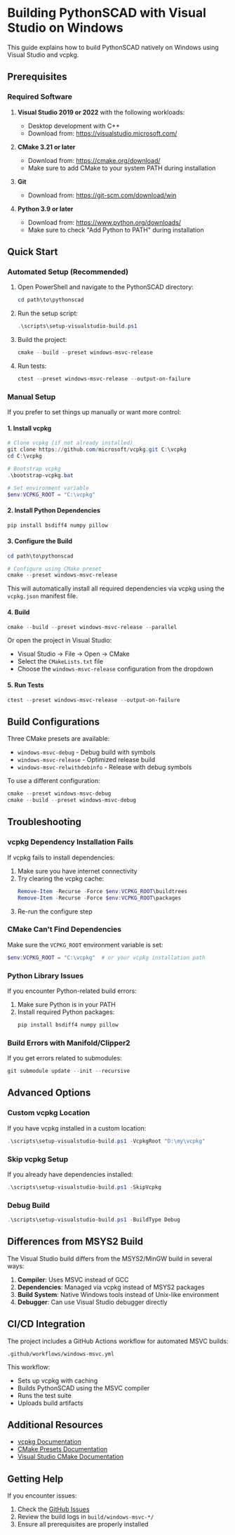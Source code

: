 # Building PythonSCAD with Visual Studio on Windows

This guide explains how to build PythonSCAD natively on Windows using Visual Studio and vcpkg.

## Prerequisites

### Required Software

1. **Visual Studio 2019 or 2022** with the following workloads:
   - Desktop development with C++
   - Download from: https://visualstudio.microsoft.com/

2. **CMake 3.21 or later**
   - Download from: https://cmake.org/download/
   - Make sure to add CMake to your system PATH during installation

3. **Git**
   - Download from: https://git-scm.com/download/win

4. **Python 3.9 or later**
   - Download from: https://www.python.org/downloads/
   - Make sure to check "Add Python to PATH" during installation

## Quick Start

### Automated Setup (Recommended)

1. Open PowerShell and navigate to the PythonSCAD directory:
   ```powershell
   cd path\to\pythonscad
   ```

2. Run the setup script:
   ```powershell
   .\scripts\setup-visualstudio-build.ps1
   ```

3. Build the project:
   ```powershell
   cmake --build --preset windows-msvc-release
   ```

4. Run tests:
   ```powershell
   ctest --preset windows-msvc-release --output-on-failure
   ```

### Manual Setup

If you prefer to set things up manually or want more control:

#### 1. Install vcpkg

```powershell
# Clone vcpkg (if not already installed)
git clone https://github.com/microsoft/vcpkg.git C:\vcpkg
cd C:\vcpkg

# Bootstrap vcpkg
.\bootstrap-vcpkg.bat

# Set environment variable
$env:VCPKG_ROOT = "C:\vcpkg"
```

#### 2. Install Python Dependencies

```powershell
pip install bsdiff4 numpy pillow
```

#### 3. Configure the Build

```powershell
cd path\to\pythonscad

# Configure using CMake preset
cmake --preset windows-msvc-release
```

This will automatically install all required dependencies via vcpkg using the `vcpkg.json` manifest file.

#### 4. Build

```powershell
cmake --build --preset windows-msvc-release --parallel
```

Or open the project in Visual Studio:
- Visual Studio → File → Open → CMake
- Select the `CMakeLists.txt` file
- Choose the `windows-msvc-release` configuration from the dropdown

#### 5. Run Tests

```powershell
ctest --preset windows-msvc-release --output-on-failure
```

## Build Configurations

Three CMake presets are available:

- `windows-msvc-debug` - Debug build with symbols
- `windows-msvc-release` - Optimized release build
- `windows-msvc-relwithdebinfo` - Release with debug symbols

To use a different configuration:

```powershell
cmake --preset windows-msvc-debug
cmake --build --preset windows-msvc-debug
```

## Troubleshooting

### vcpkg Dependency Installation Fails

If vcpkg fails to install dependencies:

1. Make sure you have internet connectivity
2. Try clearing the vcpkg cache:
   ```powershell
   Remove-Item -Recurse -Force $env:VCPKG_ROOT\buildtrees
   Remove-Item -Recurse -Force $env:VCPKG_ROOT\packages
   ```
3. Re-run the configure step

### CMake Can't Find Dependencies

Make sure the `VCPKG_ROOT` environment variable is set:

```powershell
$env:VCPKG_ROOT = "C:\vcpkg"  # or your vcpkg installation path
```

### Python Library Issues

If you encounter Python-related build errors:

1. Make sure Python is in your PATH
2. Install required Python packages:
   ```powershell
   pip install bsdiff4 numpy pillow
   ```

### Build Errors with Manifold/Clipper2

If you get errors related to submodules:

```powershell
git submodule update --init --recursive
```

## Advanced Options

### Custom vcpkg Location

If you have vcpkg installed in a custom location:

```powershell
.\scripts\setup-visualstudio-build.ps1 -VcpkgRoot "D:\my\vcpkg"
```

### Skip vcpkg Setup

If you already have dependencies installed:

```powershell
.\scripts\setup-visualstudio-build.ps1 -SkipVcpkg
```

### Debug Build

```powershell
.\scripts\setup-visualstudio-build.ps1 -BuildType Debug
```

## Differences from MSYS2 Build

The Visual Studio build differs from the MSYS2/MinGW build in several ways:

1. **Compiler**: Uses MSVC instead of GCC
2. **Dependencies**: Managed via vcpkg instead of MSYS2 packages
3. **Build System**: Native Windows tools instead of Unix-like environment
4. **Debugger**: Can use Visual Studio debugger directly

## CI/CD Integration

The project includes a GitHub Actions workflow for automated MSVC builds:

`.github/workflows/windows-msvc.yml`

This workflow:
- Sets up vcpkg with caching
- Builds PythonSCAD using the MSVC compiler
- Runs the test suite
- Uploads build artifacts

## Additional Resources

- [vcpkg Documentation](https://vcpkg.io/)
- [CMake Presets Documentation](https://cmake.org/cmake/help/latest/manual/cmake-presets.7.html)
- [Visual Studio CMake Documentation](https://docs.microsoft.com/en-us/cpp/build/cmake-projects-in-visual-studio)

## Getting Help

If you encounter issues:

1. Check the [GitHub Issues](https://github.com/pythonscad/pythonscad/issues)
2. Review the build logs in `build/windows-msvc-*/`
3. Ensure all prerequisites are properly installed
